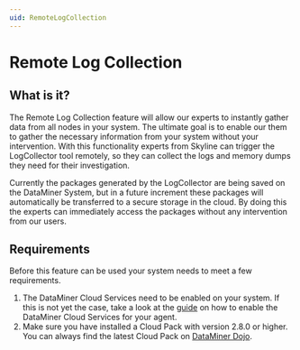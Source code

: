```yaml
---
uid: RemoteLogCollection
---
```


# Remote Log Collection

## What is it?

The Remote Log Collection feature will allow our experts to instantly gather data from all nodes in your system. The ultimate goal is to enable our them to gather the necessary information from your system without your intervention. With this functionality experts from Skyline can trigger the LogCollector tool remotely, so they can collect the logs and memory dumps they need for their investigation.

Currently the packages generated by the LogCollector are being saved on the DataMiner System, but in a future increment these packages will automatically be transferred to a secure storage in the cloud. By doing this the experts can immediately access the packages without any intervention from our users.

## Requirements

Before this feature can be used your system needs to meet a few requirements.

1. The DataMiner Cloud Services need to be enabled on your system. If this is not yet the case, take a look at the [guide](xref:Connecting_your_DataMiner_System_to_the_cloud) on how to enable the DataMiner Cloud Services for your agent.
1. Make sure you have installed a Cloud Pack with version 2.8.0 or higher. You can always find the latest Cloud Pack on [DataMiner Dojo](https://community.dataminer.services/downloads/).

